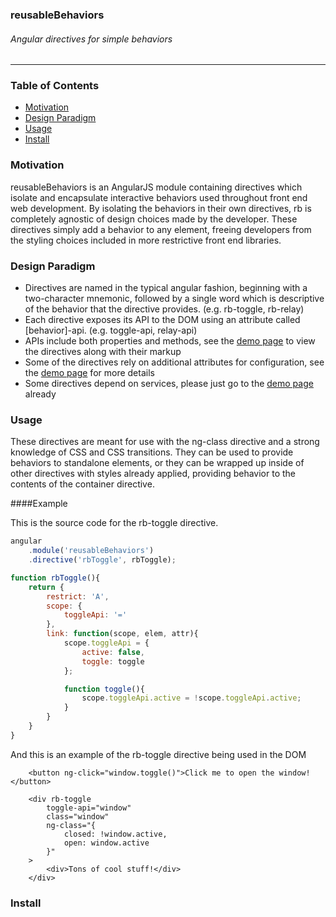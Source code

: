### reusableBehaviors
###### Angular directives for simple behaviors
***

### Table of Contents
* [Motivation](#motivation)
* [Design Paradigm](#design-paradigm)
* [Usage](#usage)
* [Install](#install)



### <a name="motivation"></a>Motivation
reusableBehaviors is an AngularJS module containing directives which isolate and encapsulate interactive behaviors used throughout front end web development. By isolating the behaviors in their own directives, rb is completely agnostic of design choices made by the developer. These directives simply add a behavior to any element, freeing developers from the styling choices included in more restrictive front end libraries.

### <a name="design-paradigm"></a>Design Paradigm
* Directives are named in the typical angular fashion, beginning with a two-character mnemonic, followed by a single word which is descriptive of the behavior that the directive provides. (e.g. rb-toggle, rb-relay)
* Each directive exposes its API to the DOM using an attribute called [behavior]-api. (e.g. toggle-api, relay-api)
* APIs include both properties and methods, see the [demo page](https://sranderley.github.io) to view the directives along with their markup
* Some of the directives rely on additional attributes for configuration, see the [demo page](https://sranderley.github.io) for more details
* Some directives depend on services, please just go to the [demo page](https://sranderley.github.io) already

### <a name="usage"></a>Usage
These directives are meant for use with the ng-class directive and a strong knowledge of CSS and CSS transitions. They can be used to provide behaviors to standalone elements, or they can be wrapped up inside of other directives with styles already applied, providing behavior to the contents of the container directive.

####Example

This is the source code for the rb-toggle directive.
````javascript
angular
	.module('reusableBehaviors')
	.directive('rbToggle', rbToggle);

function rbToggle(){
	return {
		restrict: 'A',
		scope: {
			toggleApi: '='
		},
		link: function(scope, elem, attr){
			scope.toggleApi = {
				active: false,
				toggle: toggle
			};

			function toggle(){
				scope.toggleApi.active = !scope.toggleApi.active;
			}
		}
	}
}
````
And this is an example of the rb-toggle directive being used in the DOM
````
	<button ng-click="window.toggle()">Click me to open the window!</button>

	<div rb-toggle
		toggle-api="window"
		class="window"
		ng-class="{
			closed: !window.active,
			open: window.active
		}"
	>
		<div>Tons of cool stuff!</div>
	</div>
````

### <a name="install"></a>Install